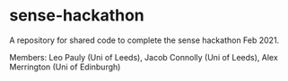 # sense-hackathon
A repository for shared code to complete the sense hackathon Feb 2021.

Members: Leo Pauly (Uni of Leeds), Jacob Connolly (Uni of Leeds), Alex Merrington (Uni of Edinburgh)

